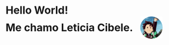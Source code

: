 <h1>
    <div>Hello World!</div>
    <div style="display:flex; align-items: center;">
        Me chamo Leticia Cibele.
        <img src="imagens/fotor-20241027182025.png" alt="Imagem de Tanjiro anime demon slayer" width="60px" style="margin-left: 20px;">
    </div>
</h1>